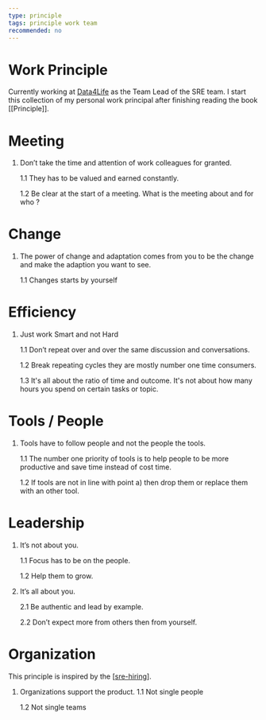 ```yaml
---
type: principle
tags: principle work team
recommended: no
---
```


# Work Principle

Currently working at [Data4Life](https://www.data4life.care) as the Team Lead of the SRE team.
I start this collection of my personal work principal after finishing reading the book [[Principle]].

# Meeting
1. Don’t take the time and attention of work colleagues for granted.

    1.1 They has to be valued and earned constantly.

    1.2 Be clear at the start of a meeting. What is the meeting about and for who ?

# Change

1. The power of change and adaptation comes from you to be the 
  change and make the adaption you want to see.

    1.1 Changes starts by yourself

# Efficiency

1. Just work Smart and not Hard

    1.1 Don’t repeat over and over the same discussion and conversations.

    1.2 Break repeating cycles they are mostly number one time consumers.

    1.3 It's all about the ratio of time and outcome. 
    It's not about how many hours you spend on certain tasks or topic.

# Tools / People
1. Tools have to follow people and not the people the tools.

    1.1 The number one priority of tools is to help people to be more productive and save time instead of cost time.

    1.2 If tools are not in line with point a) then drop them or replace them with an other tool.

# Leadership
1. It’s not about you.

    1.1 Focus has to be on the people.

    1.2 Help them to grow.

2. It’s all about you.

    2.1 Be authentic and lead by example.

    2.2 Don’t expect more from others then from yourself.

# Organization

This principle is inspired by the [[sre-hiring]].

1. Organizations support the product.
   1.1 Not single people

   1.2 Not single teams

[//begin]: # "Autogenerated link references for markdown compatibility"
[sre-hiring]: ../knowledge/sre/sre-hiring "Site Reliability Engineer Hiring"
[//end]: # "Autogenerated link references"
